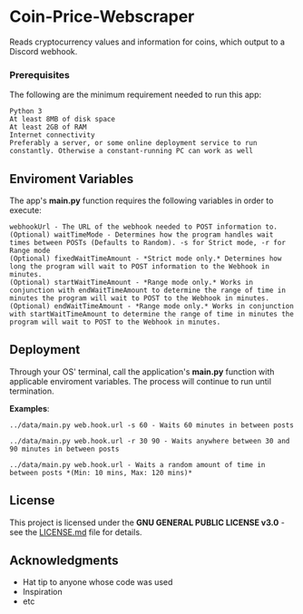 # Coin-Price-Webscraper
Reads cryptocurrency values and information for coins, which output to a Discord webhook.

### Prerequisites

The following are the minimum requirement needed to run this app:
```
Python 3
At least 8MB of disk space
At least 2GB of RAM
Internet connectivity
Preferably a server, or some online deployment service to run constantly. Otherwise a constant-running PC can work as well
```

## Enviroment Variables

The app's **main.py** function requires the following variables in order to execute:
```
webhookUrl - The URL of the webhook needed to POST information to.
(Optional) waitTimeMode - Determines how the program handles wait times between POSTs (Defaults to Random). -s for Strict mode, -r for Range mode
(Optional) fixedWaitTimeAmount - *Strict mode only.* Determines how long the program will wait to POST information to the Webhook in minutes.
(Optional) startWaitTimeAmount - *Range mode only.* Works in conjunction with endWaitTimeAmount to determine the range of time in minutes the program will wait to POST to the Webhook in minutes.
(Optional) endWaitTimeAmount - *Range mode only.* Works in conjunction with startWaitTimeAmount to determine the range of time in minutes the program will wait to POST to the Webhook in minutes.
```

## Deployment

Through your OS' terminal, call the application's **main.py** function with applicable enviroment variables. The process will continue to run until termination.

__Examples__:

	../data/main.py web.hook.url -s 60 - Waits 60 minutes in between posts
	
	../data/main.py web.hook.url -r 30 90 - Waits anywhere between 30 and 90 minutes in between posts
	
	../data/main.py web.hook.url - Waits a random amount of time in between posts *(Min: 10 mins, Max: 120 mins)*

## License

This project is licensed under the **GNU GENERAL PUBLIC LICENSE v3.0** - see the [LICENSE.md](LICENSE.md) file for details.

## Acknowledgments

* Hat tip to anyone whose code was used
* Inspiration
* etc